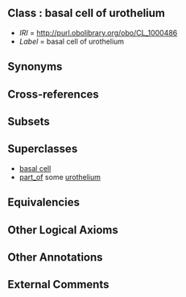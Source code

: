 
## Class : basal cell of urothelium

 * *IRI* = http://purl.obolibrary.org/obo/CL_1000486
 * *Label* = basal cell of urothelium

## Synonyms


## Cross-references


## Subsets


## Superclasses

 * [basal cell](../../CL/46/CL_0000646.md)
 * [part_of](../../BFO/50/BFO_0000050.md) some [urothelium](../../UBERON/65/UBERON_0000365.md)

## Equivalencies


## Other Logical Axioms


## Other Annotations


## External Comments

